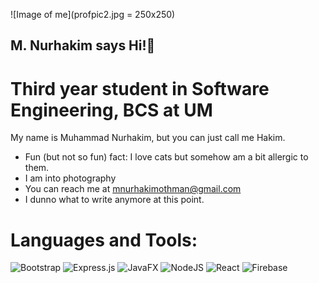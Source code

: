 ![Image of me](profpic2.jpg = 250x250)

## M. Nurhakim says Hi!👋
# Third year student in Software Engineering, BCS at UM

My name is Muhammad Nurhakim, but you can just call me Hakim.

* Fun (but not so fun) fact: I love cats but somehow am a bit allergic to them.
* I am into photography
* You can reach me at [mnurhakimothman@gmail.com](mnurhakimothman@gmail.com)
* I dunno what to write anymore at this point.

# Languages and Tools:
![Bootstrap](https://img.shields.io/badge/bootstrap-%238511FA.svg?style=for-the-badge&logo=bootstrap&logoColor=white)
![Express.js](https://img.shields.io/badge/express.js-%23404d59.svg?style=for-the-badge&logo=express&logoColor=%2361DAFB)
![JavaFX](https://img.shields.io/badge/javafx-%23FF0000.svg?style=for-the-badge&logo=javafx&logoColor=white)
![NodeJS](https://img.shields.io/badge/node.js-6DA55F?style=for-the-badge&logo=node.js&logoColor=white)
![React](https://img.shields.io/badge/react-%2320232a.svg?style=for-the-badge&logo=react&logoColor=%2361DAFB)
![Firebase](https://img.shields.io/badge/firebase-%23039BE5.svg?style=for-the-badge&logo=firebase)
